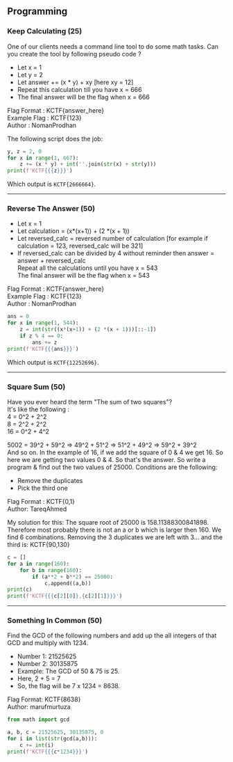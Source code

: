 ## Programming

### Keep Calculating (25)  
One of our clients needs a command line tool to do some math tasks. Can you create the tool by following pseudo code ?  
  
- Let x = 1  
- Let y = 2  
- Let answer += (x * y) + xy [here xy = 12]  
- Repeat this calculation till you have x = 666  
- The final answer will be the flag when x = 666  

Flag Format : KCTF{answer_here}  
Example Flag : KCTF{123}  
Author : NomanProdhan  

The following script does the job:
```python
y, z = 2, 0
for x in range(1, 667):
    z += (x * y) + int(''.join(str(x) + str(y)))
print(f'KCTF{{{z}}}')
```
Which output is `KCTF{2666664}`.

---

### Reverse The Answer (50)  
- Let x = 1  
- Let calculation = (x*(x+1)) + (2 *(x + 1))  
- Let reversed_calc = reversed number of calculation [for example if calculation = 123, reversed_calc will be 321]  
- If reversed_calc can be divided by 4 without reminder then answer = answer + reversed_calc  
Repeat all the calculations until you have x = 543  
The final answer will be the flag when x = 543  

Flag Format : KCTF{answer_here}  
Example Flag : KCTF{123}  
Author : NomanProdhan  

```python
ans = 0
for x in range(1, 544):
    z = int(str((x*(x+1)) + (2 *(x + 1)))[::-1])
    if z % 4 == 0:
        ans += z
print(f'KCTF{{{ans}}}')
```  
Which output is `KCTF{12252696}`.

---
### Square Sum (50)  
Have you ever heard the term "The sum of two squares"?  
It's like the following :  
4 = 0^2 + 2^2  
8 = 2^2 + 2^2  
16 = 0^2 + 4^2  
  
5002 = 39^2 + 59^2 => 49^2 + 51^2 => 51^2 + 49^2 => 59^2 + 39^2  
And so on. In the example of 16, if we add the square of 0 & 4 we get 16. So here we are getting two values 0 & 4. So that's the answer. So write a program & find out the two values of 25000. Conditions are the following:    
- Remove the duplicates  
- Pick the third one  

Flag Format : KCTF{0,1}  
Author: TareqAhmed  

My solution for this: The square root of 25000 is 158.11388300841898. Therefore most probably there is not an a or b which is larger then 160. We find 6 combinations. Removing the 3 duplicates we are left with 3... and the third is: KCTF{90,130}
```python
c = []
for a in range(160):
    for b in range(160):
        if (a**2 + b**2) == 25000:
            c.append((a,b))
print(c)
print(f'KCTF{{{c[2][0]},{c[2][1]}}}')
```
---
### Something In Common (50)  
Find the GCD of the following numbers and add up the all integers of that GCD and multiply with 1234.  
- Number 1: 21525625  
- Number 2: 30135875  
- Example: The GCD of 50 & 75 is 25.  
- Here, 2 + 5 = 7  
- So, the flag will be 7 x 1234 = 8638.  

Flag Format: KCTF{8638}  
Author: marufmurtuza  

```python
from math import gcd

a, b, c = 21525625, 30135875, 0
for i in list(str(gcd(a,b))):
    c += int(i)
print(f'KCTF{{{c*1234}}}')
```

